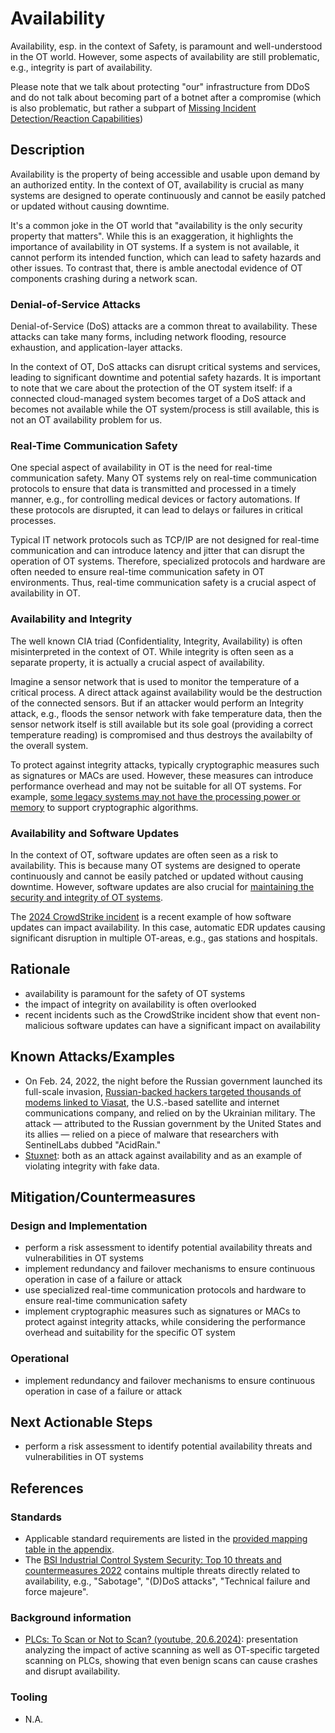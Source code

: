 # Availability

Availability, esp. in the context of Safety, is paramount and well-understood in the OT world. However, some aspects of availability are still problematic, e.g., integrity is part of availability.

Please note that we talk about protecting "our" infrastructure from DDoS and do not talk about becoming part of a botnet after a compromise (which is also problematic, but rather a subpart of [Missing Incident Detection/Reaction Capabilities](./missing-incident-detection-reaction-capabilities.md))

## Description

Availability is the property of being accessible and usable upon demand by an authorized entity. In the context of OT, availability is crucial as many systems are designed to operate continuously and cannot be easily patched or updated without causing downtime.

It's a common joke in the OT world that "availability is the only security property that matters". While this is an exaggeration, it highlights the importance of availability in OT systems. If a system is not available, it cannot perform its intended function, which can lead to safety hazards and other issues. To contrast that, there is amble anectodal evidence of OT components crashing during a network scan.

### Denial-of-Service Attacks

Denial-of-Service (DoS) attacks are a common threat to availability. These attacks can take many forms, including network flooding, resource exhaustion, and application-layer attacks.

In the context of OT, DoS attacks can disrupt critical systems and services, leading to significant downtime and potential safety hazards. It is important to note that we care about the protection of the OT system itself: if a connected cloud-managed system
becomes target of a DoS attack and becomes not available while the OT system/process is still available, this is not an OT availability problem for us.

### Real-Time Communication Safety

One special aspect of availability in OT is the need for real-time communication safety. Many OT systems rely on real-time communication protocols to ensure that data is transmitted and processed in a timely manner, e.g., for controlling medical devices or factory automations. If these protocols are disrupted, it can lead to delays or failures in critical processes.

Typical IT network protocols such as TCP/IP are not designed for real-time communication and can introduce latency and jitter that can disrupt the operation of OT systems. Therefore, specialized protocols and hardware are often needed to ensure real-time communication safety in OT environments. Thus, real-time communication safety is a crucial aspect of availability in OT.

### Availability and Integrity

The well known CIA triad (Confidentiality, Integrity, Availability) is often misinterpreted in the context of OT. While integrity is often seen as a separate property, it is actually a crucial aspect of availability.

Imagine a sensor network that is used to monitor the temperature of a critical process. A direct attack against availability would be the destruction of the connected sensors. But if an attacker would perform an Integrity attack, e.g., floods the sensor network with fake temperature data, then the sensor network itself is still available but its sole goal (providing a correct temperature reading) is compromised and thus destroys the availabilty of the overall system.

To protect against integrity attacks, typically cryptographic measures such as signatures or MACs are used. However, these measures can introduce performance overhead and may not be suitable for all OT systems. For example, [some legacy systems may not have the processing power or memory](./components-with-insufficient-security-capabilities.md) to support cryptographic algorithms.

### Availability and Software Updates

In the context of OT, software updates are often seen as a risk to availability. This is because many OT systems are designed to operate continuously and cannot be easily patched or updated without causing downtime. However, software updates are also crucial for [maintaining the security and integrity of OT systems](./accessible-devices-with-known-vulnerabilities.md).

The [2024 CrowdStrike incident](https://en.wikipedia.org/wiki/2024_CrowdStrike-related_IT_outages) is a recent example of how software updates can impact availability. In this case, automatic EDR updates causing significant disruption in multiple OT-areas, e.g., gas stations and hospitals.

## Rationale

- availability is paramount for the safety of OT systems
- the impact of integrity on availability is often overlooked
- recent incidents such as the CrowdStrike incident show that event non-malicious software updates can have a significant impact on availability

## Known Attacks/Examples

- On Feb. 24, 2022, the night before the Russian government launched its full-scale invasion, [Russian-backed hackers targeted thousands of modems linked to Viasat](https://cyberscoop.com/viasat-malware-wiper-acidrain/), the U.S.-based satellite and internet communications company, and relied on by the Ukrainian military. The attack — attributed to the Russian government by the United States and its allies — relied on a piece of malware that researchers with SentinelLabs dubbed "AcidRain."
- [Stuxnet](https://en.wikipedia.org/wiki/Stuxnet): both as an attack against availability and as an example of violating integrity with fake data.

## Mitigation/Countermeasures

### Design and Implementation

- perform a risk assessment to identify potential availability threats and vulnerabilities in OT systems
- implement redundancy and failover mechanisms to ensure continuous operation in case of a failure or attack
- use specialized real-time communication protocols and hardware to ensure real-time communication safety
- implement cryptographic measures such as signatures or MACs to protect against integrity attacks, while considering the performance overhead and suitability for the specific OT system

### Operational

- implement redundancy and failover mechanisms to ensure continuous operation in case of a failure or attack

## Next Actionable Steps

- perform a risk assessment to identify potential availability threats and vulnerabilities in OT systems

## References

### Standards

- Applicable standard requirements are listed in the [provided mapping table in the appendix](./../appendix/mappingTable.md).
- The [BSI Industrial Control System Security: Top 10 threats and countermeasures 2022](https://www.allianz-fuer-cybersicherheit.de/SharedDocs/Downloads/Webs/ACS/DE/BSI-CS/BSI-CS_005E.pdf?__blob=publicationFile&v=6) contains multiple threats directly related to availability, e.g., "Sabotage", "(D)DoS attacks", "Technical failure and force majeure".

### Background information

- [PLCs: To Scan or Not to Scan? (youtube, 20.6.2024)](https://www.youtube.com/watch?v=yqhn4xPwbfQ): presentation analyzing the impact of active scanning as well as OT-specific targeted scanning on PLCs, showing that even benign scans can cause crashes and disrupt availability.

### Tooling

- N.A.
